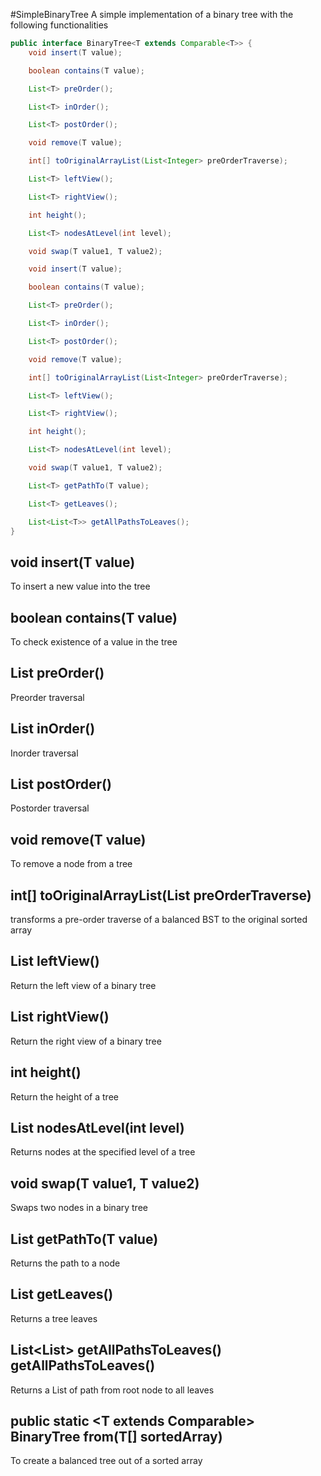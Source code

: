 #SimpleBinaryTree
A simple implementation of a binary tree with the following functionalities

```java
public interface BinaryTree<T extends Comparable<T>> {
    void insert(T value);

    boolean contains(T value);

    List<T> preOrder();

    List<T> inOrder();

    List<T> postOrder();

    void remove(T value);

    int[] toOriginalArrayList(List<Integer> preOrderTraverse);

    List<T> leftView();

    List<T> rightView();

    int height();

    List<T> nodesAtLevel(int level);

    void swap(T value1, T value2);

    void insert(T value);

    boolean contains(T value);

    List<T> preOrder();

    List<T> inOrder();

    List<T> postOrder();

    void remove(T value);

    int[] toOriginalArrayList(List<Integer> preOrderTraverse);

    List<T> leftView();

    List<T> rightView();

    int height();

    List<T> nodesAtLevel(int level);

    void swap(T value1, T value2);

    List<T> getPathTo(T value);

    List<T> getLeaves();

    List<List<T>> getAllPathsToLeaves();
}
```

## void insert(T value)

To insert a new value into the tree

## boolean contains(T value)

To check existence of a value in the tree

## List<T> preOrder()

Preorder traversal

## List<T> inOrder()

Inorder traversal

## List<T> postOrder()

Postorder traversal

## void remove(T value)

To remove a node from a tree

## int[] toOriginalArrayList(List<Integer> preOrderTraverse)

transforms a pre-order traverse of a balanced BST to the original sorted array

## List<T> leftView()

Return the left view of a binary tree

## List<T> rightView()

Return the right view of a binary tree

## int height()

Return the height of a tree

## List<T> nodesAtLevel(int level)

Returns nodes at the specified level of a tree

## void swap(T value1, T value2)

Swaps two nodes in a binary tree

## List<T> getPathTo(T value)

Returns the path to a node

## List<T> getLeaves()

Returns a tree leaves

## List<List<T>> getAllPathsToLeaves() getAllPathsToLeaves()

Returns a List of path from root node to all leaves

## public static <T extends Comparable<T>> BinaryTree<T> from(T[] sortedArray)

To create a balanced tree out of a sorted array
